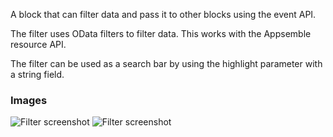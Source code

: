 A block that can filter data and pass it to other blocks using the event API.

The filter uses OData filters to filter data. This works with the Appsemble resource API.

The filter can be used as a search bar by using the highlight parameter with a string field.

### Images

![Filter screenshot](https://gitlab.com/appsemble/appsemble/-/raw/0.24.8/config/assets/filter.png)
![Filter screenshot](https://gitlab.com/appsemble/appsemble/-/raw/0.24.8/config/assets/filter-search-bar.png)
